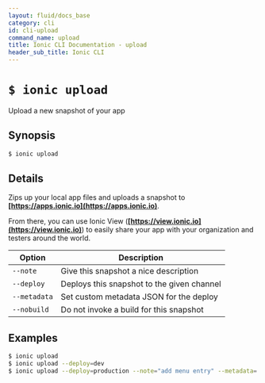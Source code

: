 ```yaml
---
layout: fluid/docs_base
category: cli
id: cli-upload
command_name: upload
title: Ionic CLI Documentation - upload
header_sub_title: Ionic CLI
---
```


# `$ ionic upload`

Upload a new snapshot of your app
## Synopsis

```bash
$ ionic upload 
```
  
## Details

Zips up your local app files and uploads a snapshot to **[https://apps.ionic.io](https://apps.ionic.io)**.

From there, you can use Ionic View (**[https://view.ionic.io](https://view.ionic.io)**) to easily share your app with your organization and testers around the world.





Option | Description
------ | ----------
`--note` | Give this snapshot a nice description
`--deploy` | Deploys this snapshot to the given channel
`--metadata` | Set custom metadata JSON for the deploy
`--nobuild` | Do not invoke a build for this snapshot

## Examples

```bash
$ ionic upload 
$ ionic upload --deploy=dev
$ ionic upload --deploy=production --note="add menu entry" --metadata='{"custom_data":true}'
```
